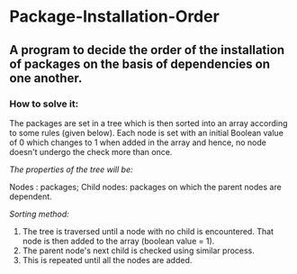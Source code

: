 # Package-Installation-Order
## A program to decide the order of the installation of packages on the basis of dependencies on one another.

### How to solve it:

The packages are set in a tree which is then sorted into an array according to some rules (given below). Each node is set with an initial Boolean value of 0 which changes to 1 when added in the array and hence, no node doesn't undergo the check more than once.

*The properties of the tree will be:*

 Nodes : packages;
 Child nodes: packages on which the parent nodes are dependent.

*Sorting method:*

1. The tree is traversed until a node with no child is encountered. That node is then added to the array (boolean value = 1).
2. The parent node's next child is checked using similar process. 
3. This is repeated until all the nodes are added.
